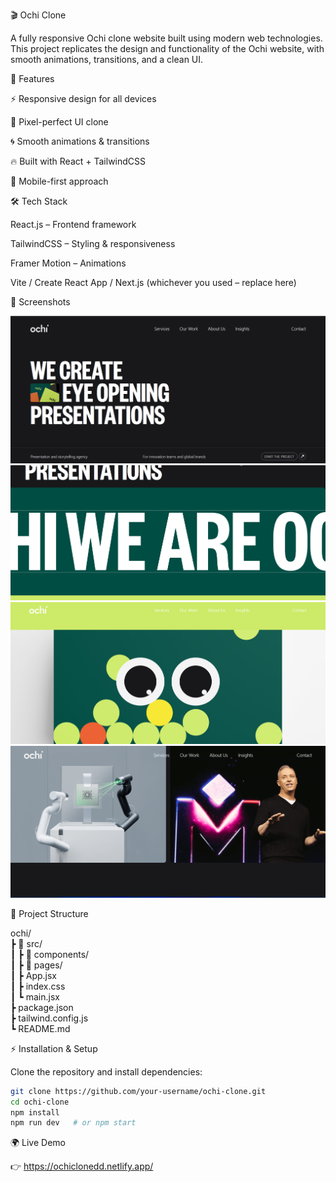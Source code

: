 🎬 Ochi Clone

A fully responsive Ochi clone website built using modern web technologies. This project replicates the design and functionality of the Ochi website, with smooth animations, transitions, and a clean UI.

🚀 Features

⚡ Responsive design for all devices

🎨 Pixel-perfect UI clone

🌀 Smooth animations & transitions

🔥 Built with React + TailwindCSS

📱 Mobile-first approach

🛠️ Tech Stack

React.js – Frontend framework

TailwindCSS – Styling & responsiveness

Framer Motion – Animations

Vite / Create React App / Next.js (whichever you used – replace here)

📸 Screenshots

![alt text](image.png)
![alt text](image-1.png)
![alt text](image-2.png)
![alt text](image-3.png)


📂 Project Structure

ochi/ <br/>
 ┣ 📂 src/<br/>
 ┃ ┣ 📂 components/<br/>
 ┃ ┣ 📂 pages/<br/>
 ┃ ┣ App.jsx<br/>
 ┃ ┣ index.css<br/>
 ┃ ┗ main.jsx<br/>
 ┣ package.json<br/>
 ┣ tailwind.config.js<br/>
 ┗ README.md<br/>

 ⚡ Installation & Setup

Clone the repository and install dependencies:

```bash
git clone https://github.com/your-username/ochi-clone.git
cd ochi-clone
npm install
npm run dev   # or npm start
```

🌍 Live Demo

👉 https://ochiclonedd.netlify.app/

